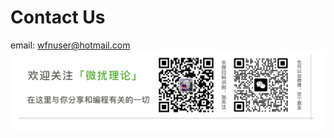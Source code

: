 # Contact Us

email: wfnuser@hotmail.com
![](https://github.com/wfnuser/wfnuser/raw/main/banner.png)
